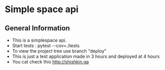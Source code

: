 # Simple space api
## General Information
- This is a simplespace api.
- Start tests : pytest --cov=./tests
- To view the project tree use branch "deploy"
- This is just a test application made in 3 hours and deployed at 4 hours
- You cat check this http://shishkin.ga



